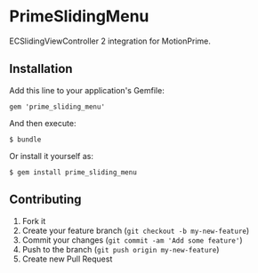 # PrimeSlidingMenu

ECSlidingViewController 2 integration for MotionPrime.

## Installation

Add this line to your application's Gemfile:

    gem 'prime_sliding_menu'

And then execute:

    $ bundle

Or install it yourself as:

    $ gem install prime_sliding_menu


## Contributing

1. Fork it
2. Create your feature branch (`git checkout -b my-new-feature`)
3. Commit your changes (`git commit -am 'Add some feature'`)
4. Push to the branch (`git push origin my-new-feature`)
5. Create new Pull Request

